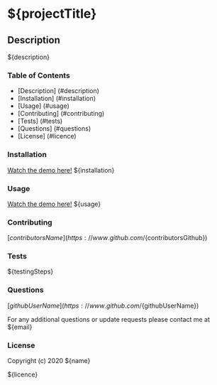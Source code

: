 # ${projectTitle}

## Description

${description}

### Table of Contents

* [Description] (#description)
* [Installation] (#installation)
* [Usage] (#usage)
* [Contributing] (#contributing)
* [Tests] (#tests)
* [Questions] (#questions)
* [License] (#licence)

### Installation

[Watch the demo here!](${videoLink})
${installation}

### Usage

[Watch the demo here!](${videoLink})
${usage}

### Contributing

[${contributorsName}] (https://www.github.com/${contributorsGithub})

### Tests

${testingSteps}

### Questions

[${githubUserName}] (https://www.github.com/${githubUserName})

For any additional questions  or update requests please contact me at ${email}

### License

Copyright (c) 2020 ${name}

${licence}